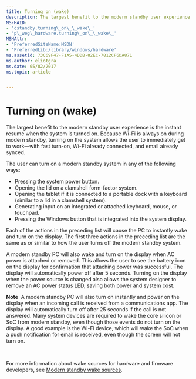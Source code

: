 ```yaml
---
title: Turning on (wake)
description: The largest benefit to the modern standby user experience is the instant resume when the system is turned on.
MS-HAID:
- 'cstandby.turning\_on\_\_wake\_'
- 'p\_weg\_hardware.turning\_on\_\_wake\_'
MSHAttr:
- 'PreferredSiteName:MSDN'
- 'PreferredLib:/library/windows/hardware'
ms.assetid: 73C69F47-F1A5-4DDB-82EC-7812CF6DA871
ms.author: eliotgra
ms.date: 05/02/2017
ms.topic: article


---
```


# Turning on (wake)


The largest benefit to the modern standby user experience is the instant resume when the system is turned on. Because Wi-Fi is always on during modern standby, turning on the system allows the user to immediately get to work—with fast turn-on, Wi-Fi already connected, and email already synced.

The user can turn on a modern standby system in any of the following ways:

-   Pressing the system power button.
-   Opening the lid on a clamshell form-factor system.
-   Opening the tablet if it is connected to a portable dock with a keyboard (similar to a lid in a clamshell system).
-   Generating input on an integrated or attached keyboard, mouse, or touchpad.
-   Pressing the Windows button that is integrated into the system display.

Each of the actions in the preceding list will cause the PC to instantly wake and turn on the display. The first three actions in the preceding list are the same as or similar to how the user turns off the modern standby system.

A modern standby PC will also wake and turn on the display when AC power is attached or removed. This allows the user to see the battery icon on the display for confirmation that attaching power was successful. The display will automatically power off after 5 seconds. Turning on the display when the power source is changed also allows the system designer to remove an AC power status LED, saving both power and system cost.

**Note**  A modern standby PC will also turn on instantly and power on the display when an incoming call is received from a communications app. The display will automatically turn off after 25 seconds if the call is not answered. Many system devices are required to wake the core silicon or SoC from modern standby, even though those events do not turn on the display. A good example is the Wi-Fi device, which will wake the SoC when a push notification for email is received, even though the screen will not turn on.

 

For more information about wake sources for hardware and firmware developers, see [Modern standby wake sources](modern-standby-wake-sources.md).

 

 






